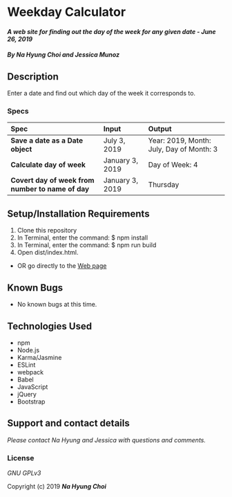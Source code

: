 # Weekday Calculator

#### _A web site for finding out the day of the week for any given date - June 26, 2019_

#### _By **Na Hyung Choi and Jessica Munoz**_

## Description

Enter a date and find out which day of the week it corresponds to.

### Specs
| Spec | Input | Output |
| :-------------     | :------------- | :------------- |
| **Save a date as a Date object** | July 3, 2019 | Year: 2019, Month: July, Day of Month: 3 |
| **Calculate day of week** | January 3, 2019 | Day of Week: 4 |
| **Covert day of week from number to name of day** | January 3, 2019 | Thursday |

## Setup/Installation Requirements

1. Clone this repository
2. In Terminal, enter the command: $ npm install
3. In Terminal, enter the command: $ npm run build
4. Open dist/index.html.
* OR go directly to the [Web page](http://schoinh.github.io/weekday-calculator)

## Known Bugs
* No known bugs at this time.

## Technologies Used
* npm
* Node.js
* Karma/Jasmine
* ESLint
* webpack
* Babel
* JavaScript
* jQuery
* Bootstrap

## Support and contact details

_Please contact Na Hyung and Jessica with questions and comments._

### License

*GNU GPLv3*

Copyright (c) 2019 **_Na Hyung Choi_**
